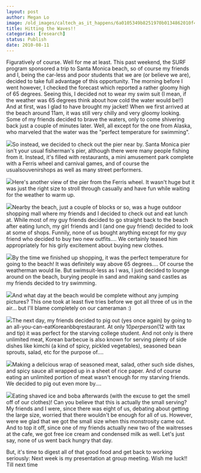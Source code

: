 ```yaml
---
layout: post
author: Megan Lo
image: /old_images/caltech_as_it_happens/6a0105349b8251970b0134862010f4970c.jpg
title: Hitting the Waves!!
categories: [research]
status: Publish
date: 2010-08-11
---
```



Figuratively of course. Well for me at least. This past weekend, the SURF program sponsored a trip to Santa Monica beach, so of course my friends and I, being the car-less and poor students that we are (or believe we are), decided to take full advantage of this opportunity. The morning before I went however, I checked the forecast which reported a rather gloomy high of 65 degrees. Seeing this, I decided not to wear my swim suit (I mean, if the weather was 65 degrees think about how cold the water would be!!)
And at first, was I glad to have brought my jacket! When we first arrived at the beach around 11am, it was still very chilly and very gloomy looking. Some of my friends decided to brave the waters, only to come shivering back just a couple of minutes later. Well, all except for the one from Alaska, who marveled that the water was the "perfect temperature for swimming".


![](/old_images/caltech_as_it_happens/6a0105349b8251970b0134862012c5970c.jpg)So instead, we decided to check out the pier near by. Santa Monica pier isn't your usual fisherman's pier, although there were many people fishing from it. Instead, it's filled with restaurants, a mini amusement park complete with a Ferris wheel and carnival games, and of course the usualsouvenirshops as well as many street performers.


![](/old_images/caltech_as_it_happens/6a0105349b8251970b0133f2ff7ff5970b.jpg)Here's another view of the pier from the Ferris wheel. It wasn't huge but it was just the right size to stroll through casually and have fun while waiting for the weather to warm up.


![](/old_images/caltech_as_it_happens/6a0105349b8251970b0133f2ff8328970b.jpg)Nearby the beach, just a couple of blocks or so, was a huge outdoor shopping mall where my friends and I decided to check out and eat lunch at. While most of my guy friends decided to go straight back to the beach after eating lunch, my girl friends and I (and one guy friend) decided to look at some of shops. Funnily, none of us bought anything except for my guy friend who decided to buy two new outfits.... We certainly teased him appropriately for his girly excitement about buying new clothes.


![](/old_images/caltech_as_it_happens/6a0105349b8251970b0133f2ff8ae6970b.jpg)By the time we finished up shopping, it was the perfect temperature for going to the beach! It was definitely way above 65 degrees.... Of course the weatherman would lie. But swimsuit-less as I was, I just decided to lounge around on the beach, burying people in sand and making sand castles as my friends decided to try swimming.


![](/old_images/caltech_as_it_happens/6a0105349b8251970b0133f2ff8f7a970b.jpg)And what day at the beach would be complete without any jumping pictures? This one took at least five tries before we got all three of us in the air... but I'll blame completely on our cameraman :)

![](/old_images/caltech_as_it_happens/6a0105349b8251970b0133f2ff9341970b.jpg)The next day, my friends decided to pig out (yes once again) by going to an all-you-can-eatKoreanbbqrestaurant. At only $10 per person ($12 with tax and tip) it was perfect for the starving college student. And not only is there unlimited meat, Korean barbecue is also known for serving plenty of side dishes like kimchi (a kind of spicy, pickled vegetables), seasoned bean sprouts, salad, etc for the purpose of....


![](/old_images/caltech_as_it_happens/6a0105349b8251970b0133f2ff9932970b.jpg)Making a delicious wrap of seasoned meat, salad, other such side dishes, and spicy sauce all wrapped up in a sheet of rice paper. And of course eating an unlimited portion of meat wasn't enough for my starving friends. We decided to pig out even more by....


![](/old_images/caltech_as_it_happens/6a0105349b8251970b0133f2ff9ef7970b.jpg)Eating shaved ice and boba afterwards (with the excuse to get the smell off of our clothes)! Can you believe that this is actually the small serving? My friends and I were, since there was eight of us, debating about getting the large size, worried that there wouldn't be enough for all of us. However, were we glad that we got the small size when this monstrosity came out. And to top it off, since one of my friends actually new two of the waitresses at the cafe, we got free ice cream and condensed milk as well. Let's just say, none of us went back hungry that day.

But, it's time to digest all of that good food and get back to working seriously: Next week is my presentation at group meeting. Wish me luck!! Till next time

